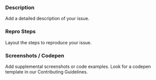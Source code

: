 ### Description
Add a detailed description of your issue.

### Repro Steps
Layout the steps to reproduce your issue.

### Screenshots / Codepen
Add supplemental screenshots or code examples. Look for a codepen template in our Contributing Guidelines.
